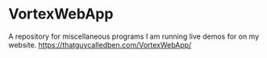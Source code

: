 # VortexWebApp
A repository for miscellaneous programs I am running live demos for on my website.
https://thatguycalledben.com/VortexWebApp/
